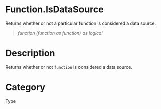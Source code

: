 ﻿# Function.IsDataSource
Returns whether or not a particular function is considered a data source.
> _function (function as function) as logical_
# Description 
Returns whether or not <code>function</code> is considered a data source.
# Category 
Type

